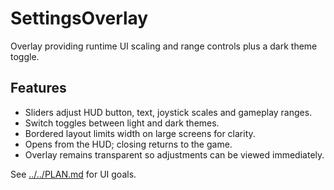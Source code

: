 # SettingsOverlay

Overlay providing runtime UI scaling and range controls plus a dark theme toggle.

## Features

- Sliders adjust HUD button, text, joystick scales and gameplay ranges.
- Switch toggles between light and dark themes.
- Bordered layout limits width on large screens for clarity.
- Opens from the HUD; closing returns to the game.
- Overlay remains transparent so adjustments can be viewed immediately.

See [../../PLAN.md](../../PLAN.md) for UI goals.
